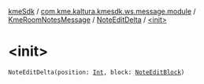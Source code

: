 [kmeSdk](../../../index.md) / [com.kme.kaltura.kmesdk.ws.message.module](../../index.md) / [KmeRoomNotesMessage](../index.md) / [NoteEditDelta](index.md) / [&lt;init&gt;](./-init-.md)

# &lt;init&gt;

`NoteEditDelta(position: `[`Int`](https://kotlinlang.org/api/latest/jvm/stdlib/kotlin/-int/index.html)`, block: `[`NoteEditBlock`](../-note-edit-block/index.md)`)`